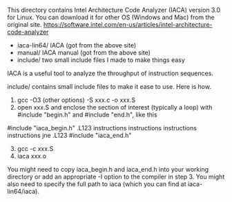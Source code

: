 
This directory contains Intel Architecture Code Analyzer (IACA) version 3.0 for Linux.
You can download it for other OS (Windows and Mac) from the original site.
https://software.intel.com/en-us/articles/intel-architecture-code-analyzer

 * iaca-lin64/  IACA (got from the above site)
 * manual/      IACA manual (got from the above site)
 * include/     two small include files I made to make things easy

IACA is a useful tool to analyze the throughput of instruction sequences.

include/ contains small include files to make it ease to use.  Here is how.

 1. gcc -O3 (other options) -S xxx.c -o xxx.S
 2. open xxx.S and enclose the section of interest (typically a loop) with #include "begin.h" and #include "end.h", like this

#include "iaca_begin.h"
.L123
   instructions
   instructions
   instructions
   instructions
   jne .L123
#include "iaca_end.h"

 3. gcc -c xxx.S
 4. iaca xxx.o

You might need to copy iaca_begin.h and iaca_end.h into your working directory or add an appropriate -I option to the compiler in step 3.  You might also need to specify the full path to iaca (which you can find at iaca-lin64/iaca).
